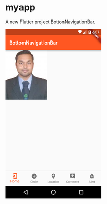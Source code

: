 # myapp

A new Flutter project BottonNavigationBar.

<img src="https://raw.githubusercontent.com/flutterkarun/BottonNavigationBar/master/flutter_01.png"
 data-canonical-src="#" width="300" height="530" />
